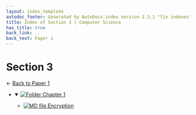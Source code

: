 ```yaml
---
layout: index_template
autodoc_footer: Generated by AutoDocs.index version 2.3.1 "fix indexes" ⓒ Starwort, 2020
title: Index of Section 3 | Computer Science
has_title: true
back_link: ..
back_text: Paper 1
---
```


# **Section 3**

← [Back to Paper 1](..)

- <details open><summary><a href='./chapter_1'><img title='Folder' src='https://starwort.github.io/computer-science/icon-folder.png'> Chapter 1</a></summary>

  - [![MD file](https://img.icons8.com/windows/512/03dac6/regular-document.png) Encryption](./chapter_1/encryption.html)

  </details>
